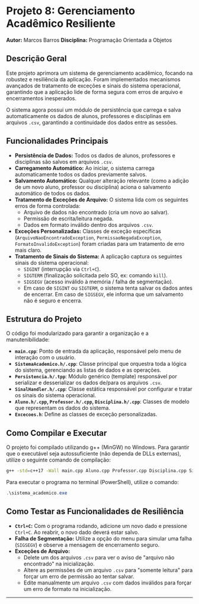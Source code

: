 # Projeto 8: Gerenciamento Acadêmico Resiliente

**Autor:** Marcos Barros
**Disciplina:** Programação Orientada a Objetos

## Descrição Geral

Este projeto aprimora um sistema de gerenciamento acadêmico, focando na robustez e resiliência da aplicação. Foram implementados mecanismos avançados de tratamento de exceções e sinais do sistema operacional, garantindo que a aplicação lide de forma segura com erros de arquivo e encerramentos inesperados.

O sistema agora possui um módulo de persistência que carrega e salva automaticamente os dados de alunos, professores e disciplinas em arquivos `.csv`, garantindo a continuidade dos dados entre as sessões.

## Funcionalidades Principais

* **Persistência de Dados:** Todos os dados de alunos, professores e disciplinas são salvos em arquivos `.csv`.
* **Carregamento Automático:** Ao iniciar, o sistema carrega automaticamente todos os dados previamente salvos.
* **Salvamento Automático:** Qualquer alteração relevante (como a adição de um novo aluno, professor ou disciplina) aciona o salvamento automático de todos os dados.
* **Tratamento de Exceções de Arquivo:** O sistema lida com os seguintes erros de forma controlada:
    * Arquivo de dados não encontrado (cria um novo ao salvar).
    * Permissão de escrita/leitura negada.
    * Dados em formato inválido dentro dos arquivos `.csv`.
* **Exceções Personalizadas:** Classes de exceção específicas (`ArquivoNaoEncontradoException`, `PermissaoNegadaException`, `FormatoInvalidoException`) foram criadas para um tratamento de erro mais claro.
* **Tratamento de Sinais do Sistema:** A aplicação captura os seguintes sinais do sistema operacional:
    * `SIGINT` (interrupção via `Ctrl+C`).
    * `SIGTERM` (finalização solicitada pelo SO, ex: comando `kill`).
    * `SIGSEGV` (acesso inválido à memória / falha de segmentação).
    * Em caso de `SIGINT` ou `SIGTERM`, o sistema tenta salvar os dados antes de encerrar. Em caso de `SIGSEGV`, ele informa que um salvamento não é seguro e encerra.

## Estrutura do Projeto

O código foi modularizado para garantir a organização e a manutenibilidade:

* **`main.cpp`**: Ponto de entrada da aplicação, responsável pelo menu de interação com o usuário.
* **`SistemaAcademico.h/.cpp`**: Classe principal que orquestra toda a lógica do sistema, gerenciando as listas de dados e as operações.
* **`Persistencia.h/.tpp`**: Módulo genérico (template) responsável por serializar e desserializar os dados de/para os arquivos `.csv`.
* **`SinalHandler.h/.cpp`**: Classe estática responsável por configurar e tratar os sinais do sistema operacional.
* **`Aluno.h/.cpp`, `Professor.h/.cpp`, `Disciplina.h/.cpp`**: Classes de modelo que representam os dados do sistema.
* **`Excecoes.h`**: Define as classes de exceção personalizadas.

## Como Compilar e Executar

O projeto foi compilado utilizando g++ (MinGW) no Windows. Para garantir que o executável seja autossuficiente (não dependa de DLLs externas), utilize o seguinte comando de compilação:

```bash
g++ -std=c++17 -Wall main.cpp Aluno.cpp Professor.cpp Disciplina.cpp SistemaAcademico.cpp SinalHandler.cpp -o sistema_academico -static-libgcc -static-libstdc++
```

Para executar o programa no terminal (PowerShell), utilize o comando:

```powershell
.\sistema_academico.exe
```

## Como Testar as Funcionalidades de Resiliência

* **`Ctrl+C`:** Com o programa rodando, adicione um novo dado e pressione `Ctrl+C`. Ao reabrir, o novo dado deverá estar salvo.
* **Falha de Segmentação:** Utilize a opção do menu para simular uma falha (`SIGSEGV`) e observe a mensagem de encerramento seguro.
* **Exceções de Arquivo:**
    * Delete um dos arquivos `.csv` para ver o aviso de "arquivo não encontrado" na inicialização.
    * Altere as permissões de um arquivo `.csv` para "somente leitura" para forçar um erro de permissão ao tentar salvar.
    * Edite manualmente um arquivo `.csv` com dados inválidos para forçar um erro de formato na inicialização.

---
